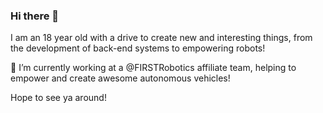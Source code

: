 ### Hi there 👋

I am an 18 year old with a drive to create new and interesting things, from the development of back-end systems to empowering robots! 

🔭 I’m currently working at a @FIRSTRobotics affiliate team, helping to empower and create awesome autonomous vehicles!

Hope to see ya around!

<!--
**LegitimatelyRyan/LegitimatelyRyan** is a ✨ _special_ ✨ repository because its `README.md` (this file) appears on your GitHub profile.

Here are some ideas to get you started:

-  ...
- 🌱 I’m currently learning ...
- 👯 I’m looking to collaborate on ...
- 🤔 I’m looking for help with ...
- 💬 Ask me about ...
- 📫 How to reach me: ...
- 😄 Pronouns: ...
- ⚡ Fun fact: ...
-->
